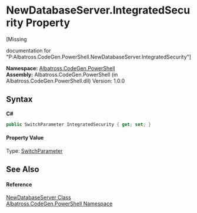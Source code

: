 # NewDatabaseServer.IntegratedSecurity Property 
 

\[Missing <summary> documentation for "P:Albatross.CodeGen.PowerShell.NewDatabaseServer.IntegratedSecurity"\]

**Namespace:**&nbsp;<a href="73820E42">Albatross.CodeGen.PowerShell</a><br />**Assembly:**&nbsp;Albatross.CodeGen.PowerShell (in Albatross.CodeGen.PowerShell.dll) Version: 1.0.0

## Syntax

**C#**<br />
``` C#
public SwitchParameter IntegratedSecurity { get; set; }
```


#### Property Value
Type: <a href="http://msdn2.microsoft.com/en-us/library/ms583340" target="_blank">SwitchParameter</a>

## See Also


#### Reference
<a href="508A37D2">NewDatabaseServer Class</a><br /><a href="73820E42">Albatross.CodeGen.PowerShell Namespace</a><br />